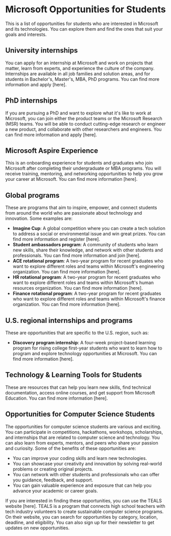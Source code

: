 # Microsoft Opportunities for Students

This is a list of opportunities for students who are interested in Microsoft and its technologies. You can explore them and find the ones that suit your goals and interests.

## University internships

You can apply for an internship at Microsoft and work on projects that matter, learn from experts, and experience the culture of the company. Internships are available in all job families and solution areas, and for students in Bachelor's, Master's, MBA, PhD programs. You can find more information and apply [here].

## PhD internships

If you are pursuing a PhD and want to explore what it's like to work at Microsoft, you can join either the product teams or the Microsoft Research (MSR) teams. You will be able to conduct cutting-edge research or engineer a new product, and collaborate with other researchers and engineers. You can find more information and apply [here].

## Microsoft Aspire Experience

This is an onboarding experience for students and graduates who join Microsoft after completing their undergraduate or MBA programs. You will receive training, mentoring, and networking opportunities to help you grow your career at Microsoft. You can find more information [here].

## Global programs

These are programs that aim to inspire, empower, and connect students from around the world who are passionate about technology and innovation. Some examples are:

- **Imagine Cup**: A global competition where you can create a tech solution to address a social or environmental issue and win great prizes. You can find more information and register [here].
- **Student ambassadors program**: A community of students who learn new skills, share their knowledge, and network with other students and professionals. You can find more information and join [here].
- **ACE rotational program**: A two-year program for recent graduates who want to explore different roles and teams within Microsoft's engineering organization. You can find more information [here].
- **HR rotational program**: A two-year program for recent graduates who want to explore different roles and teams within Microsoft's human resources organization. You can find more information [here].
- **Finance rotational program**: A two-year program for recent graduates who want to explore different roles and teams within Microsoft's finance organization. You can find more information [here].

## U.S. regional internships and programs

These are opportunities that are specific to the U.S. region, such as:

- **Discovery program internship**: A four-week project-based learning program for rising college first-year students who want to learn how to program and explore technology opportunities at Microsoft. You can find more information [here].

## Technology & Learning Tools for Students

These are resources that can help you learn new skills, find technical documentation, access online courses, and get support from Microsoft Education. You can find more information [here].

## Opportunities for Computer Science Students

The opportunities for computer science students are various and exciting. You can participate in competitions, hackathons, workshops, scholarships, and internships that are related to computer science and technology. You can also learn from experts, mentors, and peers who share your passion and curiosity. Some of the benefits of these opportunities are:

- You can improve your coding skills and learn new technologies.
- You can showcase your creativity and innovation by solving real-world problems or creating original projects.
- You can network with other students and professionals who can offer you guidance, feedback, and support.
- You can gain valuable experience and exposure that can help you advance your academic or career goals.

If you are interested in finding these opportunities, you can use the TEALS website [here]. TEALS is a program that connects high school teachers with tech industry volunteers to create sustainable computer science programs. On their website, you can search for opportunities by category, location, deadline, and eligibility. You can also sign up for their newsletter to get updates on new opportunities.
